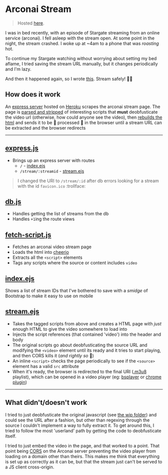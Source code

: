 # Arconai Stream

> Hosted [here](https://arconai-stream.herokuapp.com/).

I was in bed recently, with an episode of Stargate streaming from an online service (arconai). I fell asleep with the stream open. At some point in the night, the stream crashed. I woke up at ~4am to a phone that was *roasting* hot.

To continue my Stargate watching without worrying about setting my bed aflame, I tried saving the stream URL manually, but it changes periodically and I'm lazy.

And then it happened again, so I wrote [this](https://arconai-stream.herokuapp.com/). Stream safely! :dash::fire:

## How does it work

An [express server](https://expressjs.com/) hosted on [Heroku](https://www.heroku.com/) scrapes the arconai stream page. The page is [parsed and stripped](https://github.com/cheeriojs/cheerio
) of interesting scripts that **must** deobfusticate the video url (otherwise, how could anyone see the video), then [rebuilds the html](src/views/stream.ejs) and sends it to be :muscle: processed :muscle: in the browser until a stream URL can be extracted and the browser redirects

---

## [express.js](src/express.js)

- Brings up an express server with routes
  - `/` - [index.ejs](src/views/index.ejs)
  - `/stream/:streamid` - [stream.ejs](src/views/stream.ejs)

> I changed the URI to `/stream/:id` after db errors looking for a stream with the id `favicon.ico` :trollface:

## [db.js](src/db.js)

- Handles getting the list of streams from the db
- Handles `+1`ing the route views

## [fetch-script.js](src/fetch-script.js)

- Fetches an arconai video stream page
- Loads the html into [cheerio](https://github.com/cheeriojs/cheerio)
- Extracts all the `<script>` elements
- Tags any scripts where the source or content includes `video`

## [index.ejs](src/views/index.ejs)

 Shows a list of stream IDs that I've bothered to save with a *smidge* of Bootstrap to make it easy to use on mobile

## [stream.ejs](src/views/stream.ejs)

- Takes the tagged scripts from above and creates a HTML page with *just* enough HTML to give the video somewhere to load into
- Injects the script references (that contained 'video') into the header and body
- The original scripts go about deobfusticating the source URL and modifying the `<video>` element until its ready and it tries to start playing, and then CORS kills it (*and rightly so* :raised_hands:)
- An inline `<script>` checks the page periodically to see if the `<source>` element has a valid `src` attribute
- When it's ready, the browser is redirected to the final URI ([.m3u8](https://en.wikipedia.org/wiki/M3U) playlist), which can be opened in a video player (eg: [bsplayer](https://www.bsplayer.com/bsplayer-english/products/bsplayer-android.html) or [chrome plugin](https://chrome.google.com/webstore/detail/play-hls-m3u8/ckblfoghkjhaclegefojbgllenffajdc?hl=en))

---

## What didn't/doesn't work

I tried to just deobfusticate the original javascript (see [the wip folder](wip/)) and could see the URL after a fashion, but other than regexing through the source I couldn't implement a way to fully extract it. To get around this, I tried to follow the most 'userland' path by getting the code to deobfusticate itself.

I tried to just embed the video in the page, and that worked to a point. That point being [CORS](https://developer.mozilla.org/en-US/docs/Web/HTTP/CORS) on the Arconai server preventing the video player from loading on a domain other than theirs. This makes me think that everything is set up as correctly as it can be, but that the stream just can't be served to a JS client cross-origin.